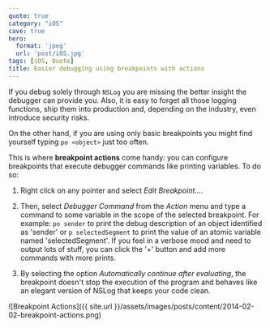 ```yaml
---
quote: true
category: "iOS"
cave: true
hero:
  format: 'jpeg'
  url: 'post/iOS.jpg'
tags: [iOS, Quote]
title: Easier debugging using breakpoints with actions
---
```


If you debug solely through ```NSLog``` you are missing the better insight the debugger can provide you. Also, it is easy to forget all those logging functions, ship them into production and, depending on the industry, even introduce security risks.

On the other hand, if you are using only basic breakpoints you might find yourself typing ```po <object>``` just too often.

This is where **breakpoint actions** come handy: you can configure breakpoints that execute debugger commands like printing variables. To do so:

1. Right click on any pointer and select *Edit Breakpoint...*.

2. Then, select *Debugger Command* from the *Action* menu and type a command to some variable in the scope of the selected breakpoint. For example: ```po sender``` to print the debug description of an object identified as 'sender' or ```p selectedSegment``` to print the value of an atomic variable named 'selectedSegment'. If you feel in a verbose mood and need to output lots of stuff, you can click the '+' button and add more commands with more prints.

3. By selecting the option *Automatically continue after evaluating*, the breakpoint doesn't stop the execution of the program and behaves like an elegant version of NSLog that keeps your code clean.

![Breakpoint Actions]({{ site.url }}/assets/images/posts/content/2014-02-02-breakpoint-actions.png)
